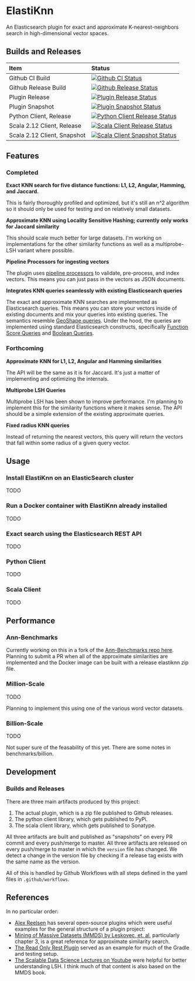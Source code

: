 # ElastiKnn 

An Elasticsearch plugin for exact and approximate K-nearest-neighbors search in high-dimensional vector spaces.

## Builds and Releases

|Item|Status|
|:--|:--|
|Github CI Build| [![Github CI Status][Badge-Github-CI]][Link-Github-CI]|
|Github Release Build| [![Github Release Status][Badge-Github-Release]][Link-Github-Release]|
|Plugin Release| [![Plugin Release Status][Badge-Plugin-Release]][Link-Plugin-Release]|
|Plugin Snapshot| [![Plugin Snapshot Status][Badge-Plugin-Snapshot]][Link-Plugin-Snapshot]|
|Python Client, Release| [![Python Client Release Status][Badge-Python-Release]][Link-Python-Release]|
|Scala 2.12 Client, Release| [![Scala Client Release Status][Badge-Scala-Release]][Link-Scala-Release]|
|Scala 2.12 Client, Snapshot| [![Scala Client Snapshot Status][Badge-Scala-Snapshot]][Link-Scala-Snapshot]|

## Features

### Completed

**Exact KNN search for five distance functions: L1, L2, Angular, Hamming, and Jaccard.**

This is fairly thoroughly profiled and optimized, but it's still an n^2 algorithm so it should only be used for testing 
and on relatively small datasets.

**Approximate KNN using Locality Sensitive Hashing; currently only works for Jaccard similarity**

This should scale much better for large datasets. I'm working on implementations for the other similarity functions as
well as a multiprobe-LSH variant where possible.

**Pipeline Processors for ingesting vectors**

The plugin uses [pipeline processors](https://www.elastic.co/guide/en/elasticsearch/reference/current/pipeline-processor.html) 
to validate, pre-process, and index vectors. This means you can just pass in the vectors as JSON documents.

**Integrates KNN queries seamlessly with existing Elasticsearch queries**

The exact and approximate KNN searches are implemented as Elasticsearch queries. This means you can store your vectors
inside of existing documents and mix your queries into existing queries. The semantics resemble 
[GeoShape queries](https://www.elastic.co/guide/en/elasticsearch/reference/current/query-dsl-geo-shape-query.html).
Under the hood, the queries are implemented using standard Elasticsearch constructs, specifically 
[Function Score Queries](https://www.elastic.co/guide/en/elasticsearch/reference/current/query-dsl-function-score-query.html)
and [Boolean Queries](https://www.elastic.co/guide/en/elasticsearch/reference/current/query-dsl-bool-query.html).

### Forthcoming

**Approximate KNN for L1, L2, Angular and Hamming similarities**

The API will be the same as it is for Jaccard. It's just a matter of implementing and optimizing the internals.

**Multiprobe LSH Queries**

Multiprobe LSH has been shown to improve performance. I'm planning to implement this for the similarity functions where
it makes sense. The API should be a simple extension of the existing approximate queries.

**Fixed radius KNN queries**

Instead of returning the nearest vectors, this query will return the vectors that fall within some radius of a given
query vector.

## Usage

### Install ElastiKnn on an ElasticSearch cluster

TODO

### Run a Docker container with ElastiKnn already installed

TODO

### Exact search using the Elasticsearch REST API

TODO

### Python Client

TODO

### Scala Client

TODO

## Performance

### Ann-Benchmarks

Currently working on this in a fork of the [Ann-Benchmarks repo here](https://github.com/alexklibisz/ann-benchmarks).
Planning to submit a PR when all of the approximate similarities are implemented and the Docker image can be built with
a release elastiknn zip file. 

### Million-Scale

TODO

Planning to implement this using one of the various word vector datasets.

### Billion-Scale

TODO

Not super sure of the feasability of this yet. There are some notes in benchmarks/billion.

## Development

### Builds and Releases

There are three main artifacts produced by this project:

1. The actual plugin, which is a zip file published to Github releases.
2. The python client library, which gets published to PyPi.
3. The scala client library, which gets published to Sonatype.

All three artifacts are built and published as "snapshots" on every PR commit and every push/merge to master. All three
artifacts are released on every push/merge to master in which the `version` file has changed. We detect a change in the
version file by checking if a release tag exists with the same name as the version.

All of this is handled by Github Workflows with all steps defined in the yaml files in `.github/workflows`.

## References

In no particular order:

- [Alex Reelsen](https://github.com/spinscale) has several open-source plugins which were useful examples for the general structure of a plugin project: 
- [Mining of Massive Datasets (MMDS) by Leskovec, et. al](http://www.mmds.org/), particularly chapter 3, is a great reference for approximate similarity search.
- [The Read Only Rest Plugin](https://github.com/sscarduzio/elasticsearch-readonlyrest-plugin) served as an example for much of the Gradle and testing setup.
- [The Scalable Data Science Lectures on Youtube](https://www.youtube.com/playlist?list=PLbRMhDVUMngekIHyLt8b_3jQR7C0KUCul) were helpful for better understanding LSH. I think much of that content is also based on the MMDS book.

<!-- Links -->

[Link-Github-CI]: https://github.com/alexklibisz/elastiknn/actions?query=workflow%3ACI
[Link-Github-Release]: https://github.com/alexklibisz/elastiknn/actions?query=workflow%3ARelease
[Link-Plugin-Release]: https://github.com/alexklibisz/elastiknn/releases/latest
[Link-Plugin-Snapshot]: https://github.com/alexklibisz/elastiknn/releases
[Link-Python-Release]: https://pypi.org/project/elastiknn-client/
[Link-Scala-Release]: https://search.maven.org/search?q=g:com.klibisz.elastiknn
[Link-Scala-Snapshot]: https://oss.sonatype.org/#nexus-search;quick~com.klibisz.elastiknn

[Badge-Github-CI]: https://img.shields.io/github/workflow/status/alexklibisz/elastiknn/CI?style=for-the-badge "Github CI Workflow"
[Badge-Github-Release]: https://img.shields.io/github/workflow/status/alexklibisz/elastiknn/Release?style=for-the-badge "Github Release Workflow"
[Badge-Plugin-Release]: https://img.shields.io/github/v/release/alexklibisz/elastiknn?style=for-the-badge "Plugin Release"
[Badge-Plugin-Snapshot]: https://img.shields.io/github/v/release/alexklibisz/elastiknn?include_prereleases&style=for-the-badge "Plugin Snapshot"
[Badge-Python-Release]: https://img.shields.io/pypi/v/elastiknn-client?style=for-the-badge "Python Release"
[Badge-Scala-Release]: https://img.shields.io/nexus/r/com.klibisz.elastiknn/client-elastic4s_2.12?server=https%3A%2F%2Foss.sonatype.org&style=for-the-badge
[Badge-Scala-Snapshot]: https://img.shields.io/nexus/s/com.klibisz.elastiknn/client-elastic4s_2.12?server=https%3A%2F%2Foss.sonatype.org&style=for-the-badge
